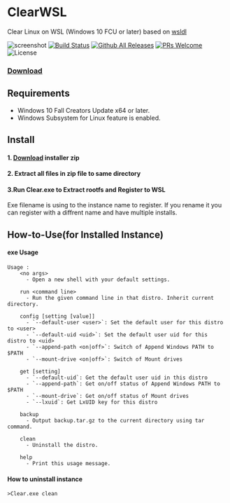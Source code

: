 # ClearWSL
Clear Linux on WSL (Windows 10 FCU or later)
based on [wsldl](https://github.com/yuk7/wsldl)

![screenshot](https://raw.githubusercontent.com/wiki/yuk7/wsldl/img/Cent_Arch_Alpine.png)
[![Build Status](https://img.shields.io/travis/com/wight554/ClearWSL.svg?style=flat-square)](https://travis-ci.com/wight554/ClearWSL)
[![Github All Releases](https://img.shields.io/github/downloads/wight554/ClearWSL/total.svg?style=flat-square)](https://github.com/wight554/ClearWSL/releases/latest)
[![PRs Welcome](https://img.shields.io/badge/PRs-welcome-brightgreen.svg?style=flat-square)](http://makeapullrequest.com)
![License](https://img.shields.io/github/license/wight554/ClearWSL.svg?style=flat-square)

### [Download](https://github.com/wight554/ClearWSL/releases/latest)


## Requirements
* Windows 10 Fall Creators Update x64 or later.
* Windows Subsystem for Linux feature is enabled.

## Install
#### 1. [Download](https://github.com/wight554/ClearWSL/releases/latest) installer zip

#### 2. Extract all files in zip file to same directory

#### 3.Run Clear.exe to Extract rootfs and Register to WSL
Exe filename is using to the instance name to register.
If you rename it you can register with a diffrent name and have multiple installs.


## How-to-Use(for Installed Instance)
#### exe Usage
```dos
Usage :
    <no args>
      - Open a new shell with your default settings.

    run <command line>
      - Run the given command line in that distro. Inherit current directory.

    config [setting [value]]
      - `--default-user <user>`: Set the default user for this distro to <user>
      - `--default-uid <uid>`: Set the default user uid for this distro to <uid>
      - `--append-path <on|off>`: Switch of Append Windows PATH to $PATH
      - `--mount-drive <on|off>`: Switch of Mount drives

    get [setting]
      - `--default-uid`: Get the default user uid in this distro
      - `--append-path`: Get on/off status of Append Windows PATH to $PATH
      - `--mount-drive`: Get on/off status of Mount drives
      - `--lxuid`: Get LxUID key for this distro

    backup
      - Output backup.tar.gz to the current directory using tar command.
      
    clean
      - Uninstall the distro.

    help
      - Print this usage message.
```


#### How to uninstall instance
```dos
>Clear.exe clean

```
